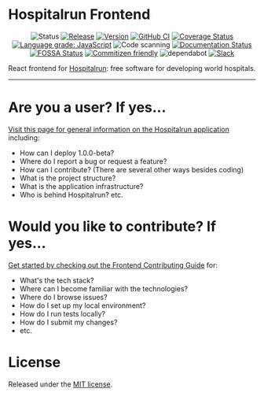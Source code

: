 # Hospitalrun Frontend

<div align="center">

![Status](https://img.shields.io/badge/Status-developing-brightgree) [![Release](https://img.shields.io/github/release/Hospitalrun/Hospitalrun-frontend.svg)](https://github.com/Hospitalrun/Hospitalrun-frontend/releases) [![Version](https://img.shields.io/github/package-json/v/Hospitalrun/Hospitalrun-frontend)](https://github.com/Hospitalrun/Hospitalrun-frontend/releases)
[![GitHub CI](https://github.com/Hospitalrun/frontend/workflows/GitHub%20CI/badge.svg)](https://github.com/Hospitalrun/frontend/actions) [![Coverage Status](https://coveralls.io/repos/github/Hospitalrun/Hospitalrun-frontend/badge.svg?branch=master)](https://coveralls.io/github/Hospitalrun/Hospitalrun-frontend?branch=master) [![Language grade: JavaScript](https://img.shields.io/lgtm/grade/javascript/g/Hospitalrun/Hospitalrun-frontend.svg?logo=lgtm&logoWidth=18)](https://lgtm.com/projects/g/Hospitalrun/Hospitalrun-frontend/context:javascript) ![Code scanning](https://github.com/Hospitalrun/Hospitalrun-frontend/workflows/Code%20scanning/badge.svg?branch=master) [![Documentation Status](https://readthedocs.org/projects/Hospitalrun-frontend/badge/?version=latest)](https://Hospitalrun-frontend.readthedocs.io)
[![FOSSA Status](https://app.fossa.io/api/projects/git%2Bgithub.com%2FHospitalrun%2FHospitalrun-frontend.svg?type=shield)](https://app.fossa.io/projects/git%2Bgithub.com%2FHospitalrun%2FHospitalrun-frontend?ref=badge_large) [![Commitizen friendly](https://img.shields.io/badge/commitizen-friendly-brightgreen.svg)](http://commitizen.github.io/cz-cli/)
![dependabot](https://api.dependabot.com/badges/status?host=github&repo=Hospitalrun/Hospitalrun-frontend) [![Slack](https://Hospitalrun-slack.herokuapp.com/badge.svg)](https://Hospitalrun-slack.herokuapp.com)

</div>

React frontend for [Hospitalrun](http://Hospitalrun.io/): free software for developing world hospitals.

---

# Are you a user? If yes...

[Visit this page for general information on the Hospitalrun application](https://github.com/Hospitalrun/Hospitalrun/blob/master/README.md) including:

- How can I deploy 1.0.0-beta?
- Where do I report a bug or request a feature?
- How can I contribute? (There are several other ways besides coding)
- What is the project structure?
- What is the application infrastructure?
- Who is behind Hospitalrun? etc.

# Would you like to contribute? If yes...

[Get started by checking out the Frontend Contributing Guide](https://github.com/Hospitalrun/Hospitalrun-frontend/blob/master/.github/CONTRIBUTING.md) for:
- What's the tech stack?
- Where can I become familiar with the technologies?
- Where do I browse issues?
- How do I set up my local environment?
- How do I run tests locally?
- How do I submit my changes?
- etc.

# License

Released under the [MIT license](LICENSE).
